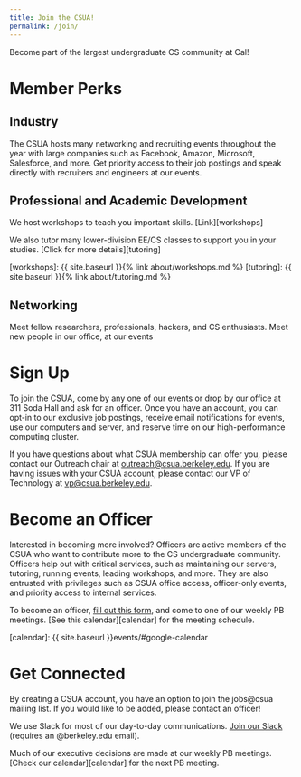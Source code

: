 ```yaml
---
title: Join the CSUA!
permalink: /join/
---
```


Become part of the largest undergraduate CS community at Cal!

# Member Perks

<div class="row">

<div markdown="1" class="block">

## Industry

The CSUA hosts many networking and recruiting events throughout the year with large companies such as Facebook, Amazon, Microsoft, Salesforce, and more.
Get priority access to their job postings and speak directly with recruiters and engineers at our events.

</div>

<div markdown="1" class="block">

## Professional and Academic Development

We host workshops to teach you important skills.
[Link][workshops]

We also tutor many lower-division EE/CS classes to support you in your studies.
[Click for more details][tutoring]

[workshops]: {{ site.baseurl }}{% link about/workshops.md %}
[tutoring]: {{ site.baseurl }}{% link about/tutoring.md %}

</div>

</div>

<div class="row">

<div markdown="1" class="block">

## Networking

Meet fellow researchers, professionals, hackers, and CS enthusiasts.
Meet new people in our office, at our events

</div>

</div>

<div markdown="1" class="block">

# Sign Up

To join the CSUA, come by any one of our events or drop by our office at 311 Soda Hall and ask for an officer.
Once you have an account, you can opt-in to our exclusive job postings, receive email notifications for events, use our computers and server, and reserve time on our high-performance computing cluster.

If you have questions about what CSUA membership can offer you, please contact our Outreach chair at outreach@csua.berkeley.edu. If you are having issues with your CSUA account, please contact our VP of Technology at vp@csua.berkeley.edu.

</div>

<div markdown="1" class="block">

# Become an Officer

Interested in becoming more involved?
Officers are active members of the CSUA who want to contribute more to the CS undergraduate community.
Officers help out with critical services, such as maintaining our servers, tutoring, running events, leading workshops, and more.
They are also entrusted with privileges such as CSUA office access, officer-only events, and priority access to internal services.

To become an officer, [fill out this form][officer_app], and come to one of our weekly PB meetings. [See this calendar][calendar] for the meeting schedule.

[officer_app]: :https://docs.google.com/forms/d/e/1FAIpQLSckUEN3sF0F3uRmiGMvvGYY18dhzi-SBrv3EfnCWB0xl9rUAw/viewform?usp=sf_link
[calendar]: {{ site.baseurl }}events/#google-calendar

</div>

<div markdown="1" class="block">

# Get Connected

By creating a CSUA account, you have an option to join the jobs@csua mailing list.
If you would like to be added, please contact an officer!

We use Slack for most of our day-to-day communications. [Join our Slack][slack] (requires an @berkeley.edu email).

Much of our executive decisions are made at our weekly PB meetings. [Check our calendar][calendar] for the next PB meeting.

[slack]: https://csua.slack.com

</div>

